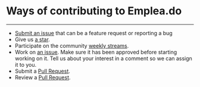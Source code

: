 
# Ways of contributing to Emplea.do #

----------

- [Submit an issue](https://github.com/developersdo/emplea_do/issues/new) that can be a feature request or reporting a bug
- Give us [a star](https://github.com/developersdo/emplea_do/stargazers).
- Participate on the community [weekly streams](http://bit.ly/streameloperstube).
- Work on [an issue](https://github.com/developersdo/emplea_do/issues/). Make sure it has been approved before starting working on it. Tell us about your interest in a comment so we can assign it to you.  
- Submit a [Pull Request](https://github.com/developersdo/emplea_do/pulls).
- Review a [Pull Request](https://github.com/developersdo/emplea_do/pulls).

